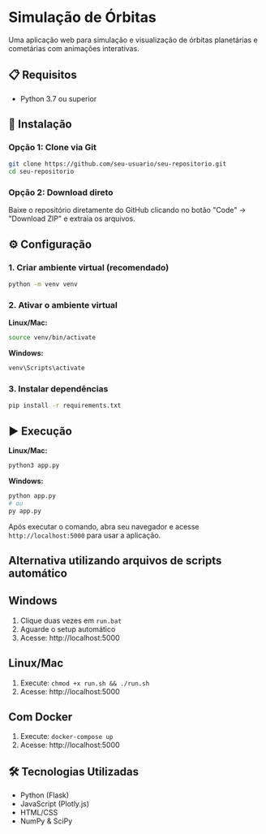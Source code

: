 # Simulação de Órbitas

Uma aplicação web para simulação e visualização de órbitas planetárias e cometárias com animações interativas.

## 📋 Requisitos

- Python 3.7 ou superior

## 🚀 Instalação

### Opção 1: Clone via Git
```bash
git clone https://github.com/seu-usuario/seu-repositorio.git
cd seu-repositorio
```

### Opção 2: Download direto
Baixe o repositório diretamente do GitHub clicando no botão "Code" → "Download ZIP" e extraia os arquivos.

## ⚙️ Configuração

### 1. Criar ambiente virtual (recomendado)
```bash
python -m venv venv
```

### 2. Ativar o ambiente virtual
**Linux/Mac:**
```bash
source venv/bin/activate
```

**Windows:**
```bash
venv\Scripts\activate
```

### 3. Instalar dependências
```bash
pip install -r requirements.txt
```

## ▶️ Execução

**Linux/Mac:**
```bash
python3 app.py
```

**Windows:**
```bash
python app.py
# ou
py app.py
```

Após executar o comando, abra seu navegador e acesse `http://localhost:5000` para usar a aplicação.

## Alternativa utilizando arquivos de scripts automático

## Windows
1. Clique duas vezes em `run.bat`
2. Aguarde o setup automático
3. Acesse: http://localhost:5000

## Linux/Mac
1. Execute: `chmod +x run.sh && ./run.sh`
2. Acesse: http://localhost:5000

## Com Docker
1. Execute: `docker-compose up`
2. Acesse: http://localhost:5000

## 🛠️ Tecnologias Utilizadas

- Python (Flask)
- JavaScript (Plotly.js)
- HTML/CSS
- NumPy & SciPy
